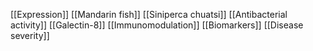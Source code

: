 [[Expression]]
[[Mandarin fish]]
[[Siniperca chuatsi]]
[[Antibacterial activity]]
[[Galectin-8]]
[[Immunomodulation]]
[[Biomarkers]]
[[Disease severity]]
